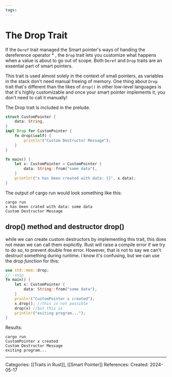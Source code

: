 ```yaml
---
tags:
---
```

# The Drop Trait
If the ```Deref``` trait managed the Smart pointer's ways of handing the dereference operator * , the ```Drop``` trait lets you customize what happens when a value is about to go out of scope. Both ```Deref``` and ```Drop``` traits are an essential part of smart pointers.

This trait is used almost solely in the context of small pointers, as variables in the stack don't need manual freeing of memory. One thing about ```Drop``` trait that's different than the likes of ```drop()``` in other low-level languages is that it's highly customizable and once your smart pointer implements it, you don't need to call it manually!

The Drop trait is included in the prelude.
``` rust
struct CustomPointer {
	data: String,
}
impl Drop for CustomPointer {
	fn drop(&self) {
		println!("Custom Destructor Message");
	}
}

fn main() {
	let x: CustomPointer = CustomPointer {
		data: String::from("some data"),
	}
	println!("x has been created with data: {}", x.data);
}
```

The output of cargo run would look something like this:
```
cargo run
x has been crated with data: some data
Custom Destructor Message
```

## drop() method and destructor drop()
while we can create custom destructors by implementing this trait, this does not mean we can call them explicitly. Rust will raise a compile error if we try to do so, to prevent double free error. However, that is not to say we can't destruct something during runtime. I know it's confusing, but we can use the drop _function_ for this:

``` rust
use std::mem::drop;
//--snip
fn main() {
	let x: CustomPointer {
		data: String::from("some data"),
	} 
	prinln!("CustomPointer x created");
	x.drop(); //this is not possible
	drop(x) //but this is
	println!("exiting program...");
}
```
Results:
```
cargo run
CustomPointer x created
Custom Destructor Message
exiting program...
```


---
Categories: [[Traits in Rust]], [[Smart Pointer]]
References:
Created: 2024-05-17
